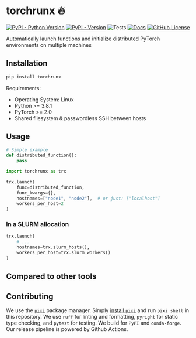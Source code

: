 # torchrunx 🔥

[![PyPI - Python Version](https://img.shields.io/pypi/pyversions/torchrunx)](https://github.com/apoorvkh/torchrunx/blob/main/pyproject.toml)
[![PyPI - Version](https://img.shields.io/pypi/v/torchrunx)](https://pypi.org/project/torchrunx/)
![Tests](https://img.shields.io/github/actions/workflow/status/apoorvkh/torchrunx/.github%2Fworkflows%2Fmain.yml)
[![Docs](https://readthedocs.org/projects/torchrunx/badge/?version=stable)](https://torchrunx.readthedocs.io)
[![GitHub License](https://img.shields.io/github/license/apoorvkh/torchrunx)](https://github.com/apoorvkh/torchrunx/blob/main/LICENSE)

Automatically launch functions and initialize distributed PyTorch environments on multiple machines

## Installation

```bash
pip install torchrunx
```

Requirements:
- Operating System: Linux
- Python >= 3.8.1
- PyTorch >= 2.0
- Shared filesystem & passwordless SSH between hosts

## Usage

```python
# Simple example
def distributed_function():
    pass
```

```python
import torchrunx as trx

trx.launch(
    func=distributed_function,
    func_kwargs={},
    hostnames=["node1", "node2"],  # or just: ["localhost"]
    workers_per_host=2
)
```

### In a SLURM allocation

```python
trx.launch(
    # ...
    hostnames=trx.slurm_hosts(),
    workers_per_host=trx.slurm_workers()
)
```

## Compared to other tools

## Contributing

We use the [`pixi`](https://pixi.sh) package manager. Simply [install `pixi`](https://pixi.sh/latest/#installation) and run `pixi shell` in this repository. We use `ruff` for linting and formatting, `pyright` for static type checking, and `pytest` for testing. We build for `PyPI` and `conda-forge`. Our release pipeline is powered by Github Actions.
